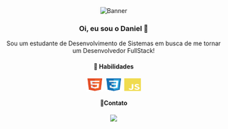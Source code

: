 
<div align="center">
  <img src="https://github.com/DanielBorbafs/assets/blob/main/gifsasuke.gif" alt="Banner">
</div>
<h3 align="center">Oi, eu sou o Daniel 👋</h3>
<p align="center">
  Sou um estudante de Desenvolvimento de Sistemas em busca de me tornar um Desenvolvedor FullStack!
</p>
<h4 align="center"> 🚀 Habilidades </h4>
<p align="center">
  <img align="center" height="30" width="40" alt="html-icon" src="https://raw.githubusercontent.com/devicons/devicon/master/icons/html5/html5-original.svg">
  <img align="center" height="30" width="40" alt="css-icon" src="https://raw.githubusercontent.com/devicons/devicon/master/icons/css3/css3-original.svg">
  <img align="center" height="30" width="40" alt="js-icon"  src="https://raw.githubusercontent.com/devicons/devicon/master/icons/javascript/javascript-plain.svg">
  
</p>
<h4 align="center"> 💼Contato</h4>
<p align="center">
   <a href = "mailto:dev.danielborba@gmail.com"><img src="https://img.shields.io/badge/-Gmail-%23333?style=for-the-badge&logo=gmail&logoColor=white" target="_blank"></a>
</p>



